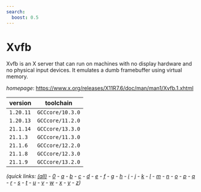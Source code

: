 ```yaml
---
search:
  boost: 0.5
---
```

# Xvfb

Xvfb is an X server that can run on machines with no display hardware and no physical input devices.  It emulates a dumb framebuffer using virtual memory.

*homepage*: <https://www.x.org/releases/X11R7.6/doc/man/man1/Xvfb.1.xhtml>

version | toolchain
--------|----------
``1.20.11`` | ``GCCcore/10.3.0``
``1.20.13`` | ``GCCcore/11.2.0``
``21.1.14`` | ``GCCcore/13.3.0``
``21.1.3`` | ``GCCcore/11.3.0``
``21.1.6`` | ``GCCcore/12.2.0``
``21.1.8`` | ``GCCcore/12.3.0``
``21.1.9`` | ``GCCcore/13.2.0``


*(quick links: [(all)](../index.md) - [0](../0/index.md) - [a](../a/index.md) - [b](../b/index.md) - [c](../c/index.md) - [d](../d/index.md) - [e](../e/index.md) - [f](../f/index.md) - [g](../g/index.md) - [h](../h/index.md) - [i](../i/index.md) - [j](../j/index.md) - [k](../k/index.md) - [l](../l/index.md) - [m](../m/index.md) - [n](../n/index.md) - [o](../o/index.md) - [p](../p/index.md) - [q](../q/index.md) - [r](../r/index.md) - [s](../s/index.md) - [t](../t/index.md) - [u](../u/index.md) - [v](../v/index.md) - [w](../w/index.md) - [x](../x/index.md) - [y](../y/index.md) - [z](../z/index.md))*

